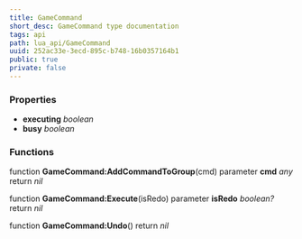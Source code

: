 ```yaml
---
title: GameCommand
short_desc: GameCommand type documentation
tags: api
path: lua_api/GameCommand
uuid: 252ac33e-3ecd-895c-b748-16b0357164b1
public: true
private: false
---
```




### Properties

* **executing** *boolean* 
* **busy** *boolean* 

### Functions

function **GameCommand:AddCommandToGroup**(cmd)
  parameter **cmd** *any*
  return *nil*

function **GameCommand:Execute**(isRedo)
  parameter **isRedo** *boolean?*
  return *nil*

function **GameCommand:Undo**()
  return *nil*
